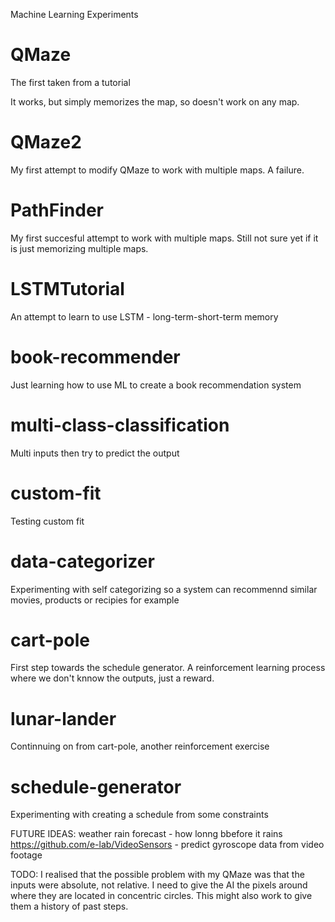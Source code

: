  
Machine Learning Experiments

QMaze
===========
The first taken from a tutorial

It works, but simply memorizes the map, so doesn't work on any map.

QMaze2
===========
My first attempt to modify QMaze to work with multiple maps. A failure.

PathFinder
============
My first succesful attempt to work with multiple maps. Still not sure yet if it is just memorizing multiple maps.

LSTMTutorial
============
An attempt to learn to use LSTM - long-term-short-term memory

book-recommender
================
Just learning how to use ML to create a book recommendation system

multi-class-classification
==========================
Multi inputs then try to predict the output

custom-fit
==========
Testing custom fit

data-categorizer
===================
Experimenting with self categorizing so a system can recommennd similar movies, products or recipies for example

cart-pole
===================
First step towards the schedule generator. A reinforcement learning process where we don't knnow the outputs, just a reward.

lunar-lander
===================
Continnuing on from cart-pole, another reinforcement exercise

schedule-generator
===================
Experimenting with creating a schedule from some constraints

FUTURE IDEAS:
weather rain forecast - how lonng bbefore it rains
https://github.com/e-lab/VideoSensors - predict gyroscope data from video footage


TODO: I realised that the possible problem with my QMaze was that the inputs were absolute, not relative. I need to give the AI the pixels around where they are located in concentric circles. This might also work to give them a history of past steps.
